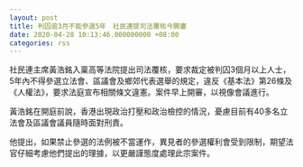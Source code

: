 ```yaml
---
layout: post
title: 判囚逾3月不能參選5年　社民連提司法覆核今開審
date: 2020-04-28 10:13:46.000000000 +08:00
categories: rss
---
```


社民連主席黃浩銘入稟高等法院提出司法覆核，要求裁定被判囚3個月以上人士，5年內不得參選立法會、區議會及鄉郊代表選舉的規定，違反《基本法》第26條及《人權法》，要求法庭宣布相關條文違憲。案件早上開審，以視像會議進行。

黃浩銘在開庭前說，香港出現政治打壓和政治檢控的情況，憂慮目前有40多名立法會及區議會議員隨時面對刑責。

他提出，如果禁止參選的法例被不當運作，異見者的參選權利會受到限制，期望法官仔細考慮他們提出的理據，以更嚴謹態度處理此宗案件。
